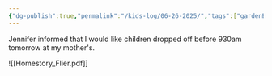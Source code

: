 ```yaml
---
{"dg-publish":true,"permalink":"/kids-log/06-26-2025/","tags":["gardenEntry"]}
---
```


Jennifer informed that I would like children dropped off before 930am tomorrow at my mother's.

![[Homestory_Flier.pdf]]